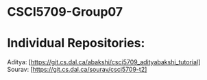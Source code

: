 # CSCI5709-Group07

# Individual Repositories:

Aditya: [https://git.cs.dal.ca/abakshi/csci5709_adityabakshi_tutorial]
Sourav: [https://git.cs.dal.ca/sourav/csci5709-t2]
